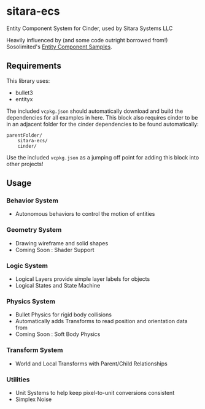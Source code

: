 # sitara-ecs

Entity Component System for Cinder, used by Sitara Systems LLC

Heavily influenced by (and some code outright borrowed from!) Sosolimited's [Entity Component Samples](https://github.com/sosolimited/Entity-Component-Samples).

## Requirements

This library uses:

-   bullet3
-   entityx

The included `vcpkg.json` should automatically download and build the dependencies for all examples in here.  This block also requires cinder to be in an adjacent folder for the cinder dependencies to be found automatically:

    parentFolder/
        sitara-ecs/
        cinder/

Use the included `vcpkg.json` as a jumping off point for adding this block into other projects!

## Usage

### Behavior System

-   Autonomous behaviors to control the motion of entities

### Geometry System

-   Drawing wireframe and solid shapes
-   Coming Soon : Shader Support

### Logic System

-   Logical Layers provide simple layer labels for objects
-   Logical States and State Machine

### Physics System

-   Bullet Physics for rigid body collisions
-   Automatically adds Transforms to read position and orientation data from
-   Coming Soon : Soft Body Physics

### Transform System

-   World and Local Transforms with Parent/Child Relationships

### Utilities

-   Unit Systems to help keep pixel-to-unit conversions consistent
-   Simplex Noise
